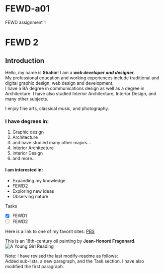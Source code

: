# FEWD-a01
FEWD assignment 1
# FEWD 2
## Introduction
Hello, my name is **Shahin**! I am a _**web developer and designer**_.  
My professional education and working experiences include traditional and digital graphic design, web design and development.  
I have a BA degree in communications design as well as a degree in Architecture. I have also studied Interior Architecture, Interior Design, and many other subjects.  

I enjoy fine arts, classical music, and photography.  


### I have degrees in:
1. Graphic design
2. Architecture
3. and have studied many other majors... 
  1. Interior Architecture
  2. Interior Design
  3. and more...

#### I am interested in:
* Expanding my knowledge
 * FEWD2
* Exploring new ideas
* Observing nature  

Tasks    
- [X] FEWD1  
- [ ] FEWD2  

Here is a link to one of my favorit sites: [PBS](http://www.pbs.org/)  

This is an 18th-century oil painting by **Jean-Honoré Fragonard**.  
![A Young Girl Reading](https://upload.wikimedia.org/wikipedia/commons/thumb/6/69/Fragonard%2C_The_Reader.jpg/230px-Fragonard%2C_The_Reader.jpg)  

Note: I have revised the last modify-readme as follows:  
Added sub-lists, a new paragraph, and the Task section.  I have also modified the first paragraph.
